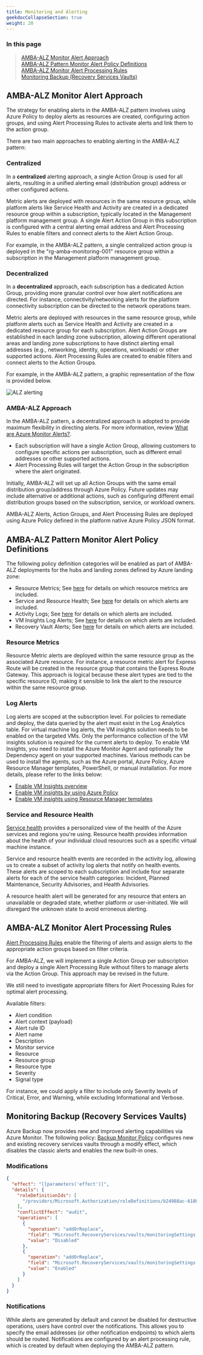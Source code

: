 ```yaml
---
title: Monitoring and Alerting
geekdocCollapseSection: true
weight: 20
---
```


### In this page

> [AMBA-ALZ Monitor Alert Approach](../Monitoring-and-Alerting#amba-alz-monitor-alert-approach) </br>
> [AMBA-ALZ Pattern Monitor Alert Policy Definitions](../Monitoring-and-Alerting#amba-alz-pattern-monitor-alert-policy-definitions) </br>
> [AMBA-ALZ Monitor Alert Processing Rules](../Monitoring-and-Alerting#amba-alz-monitor-alert-processing-rules) </br>
> [Monitoring Backup (Recovery Services Vaults)](../Monitoring-and-Alerting#monitoring-backup-recovery-services-vaults) </br>

## AMBA-ALZ Monitor Alert Approach

The strategy for enabling alerts in the AMBA-ALZ pattern involves using Azure Policy to deploy alerts as resources are created, configuring action groups, and using Alert Processing Rules to activate alerts and link them to the action group.

There are two main approaches to enabling alerting in the AMBA-ALZ pattern:

### Centralized

In a **centralized** alerting approach, a single Action Group is used for all alerts, resulting in a unified alerting email (distribution group) address or other configured actions.

Metric alerts are deployed with resources in the same resource group, while platform alerts like Service Health and Activity are created in a dedicated resource group within a subscription, typically located in the Management platform management group. A single Alert Action Group in this subscription is configured with a central alerting email address and Alert Processing Rules to enable filters and connect alerts to the Alert Action Group.

For example, in the AMBA-ALZ pattern, a single centralized action group is deployed in the "rg-amba-monitoring-001" resource group within a subscription in the Management platform management group.

### Decentralized

In a **decentralized** approach, each subscription has a dedicated Action Group, providing more granular control over how alert notifications are directed. For instance, connectivity/networking alerts for the platform connectivity subscription can be directed to the network operations team.

Metric alerts are deployed with resources in the same resource group, while platform alerts such as Service Health and Activity are created in a dedicated resource group for each subscription. Alert Action Groups are established in each landing zone subscription, allowing different operational areas and landing zone subscriptions to have distinct alerting email addresses (e.g., networking, identity, operations, workloads) or other supported actions. Alert Processing Rules are created to enable filters and connect alerts to the Action Groups.

For example, in the AMBA-ALZ pattern, a graphic representation of the flow is provided below.

![ALZ alerting](../../media/AMBA-focused-rg-alz-monitor-alert-flow.png)

### AMBA-ALZ Approach

In the AMBA-ALZ pattern, a decentralized approach is adopted to provide maximum flexibility in directing alerts. For more information, review [What are Azure Monitor Alerts?](https://learn.microsoft.com/en-us/azure/azure-monitor/alerts/alerts-overview).

- Each subscription will have a single Action Group, allowing customers to configure specific actions per subscription, such as different email addresses or other supported actions.
- Alert Processing Rules will target the Action Group in the subscription where the alert originated.

Initially, AMBA-ALZ will set up all Action Groups with the same email distribution group/address through Azure Policy. Future updates may include alternative or additional actions, such as configuring different email distribution groups based on the subscription, service, or workload owners.

AMBA-ALZ Alerts, Action Groups, and Alert Processing Rules are deployed using Azure Policy defined in the platform native Azure Policy JSON format.

## AMBA-ALZ Pattern Monitor Alert Policy Definitions

The following policy definition categories will be enabled as part of AMBA-ALZ deployments for the hubs and landing zones defined by Azure landing zone:

- Resource Metrics; See [here](../Alerts-Details#azure-landing-zone-metric-alerts-settings) for details on which resource metrics are included.
- Service and Resource Health; See [here](../Alerts-Details#azure-landing-zone-activity-log-resource-health) for details on which alerts are included.
- Activity Logs; See [here](../Alerts-Details#azure-landing-zone-activity-log-administrative) for details on which alerts are included.
- VM Insights Log Alerts; See [here](../Alerts-Details#vm-insights-log-alerts) for details on which alerts are included.
- Recovery Vault Alerts; See [here](../Alerts-Details#recovery-vault-alerts) for details on which alerts are included.

### Resource Metrics

Resource Metric alerts are deployed within the same resource group as the associated Azure resource. For instance, a resource metric alert for Express Route will be created in the resource group that contains the Express Route Gateway. This approach is logical because these alert types are tied to the specific resource ID, making it sensible to link the alert to the resource within the same resource group.

### Log Alerts

Log alerts are scoped at the subscription level. For policies to remediate and deploy, the data queried by the alert must exist in the Log Analytics table. For virtual machine log alerts, the VM insights solution needs to be enabled on the targeted VMs. Only the performance collection of the VM insights solution is required for the current alerts to deploy. To enable VM Insights, you need to install the Azure Monitor Agent and optionally the Dependency agent on your supported machines. Various methods can be used to install the agents, such as the Azure portal, Azure Policy, Azure Resource Manager templates, PowerShell, or manual installation. For more details, please refer to the links below:

- [Enable VM Insights overview](https://learn.microsoft.com/en-us/azure/azure-monitor/vm/vminsights-enable-overview)
- [Enable VM insights by using Azure Policy](https://learn.microsoft.com/en-us/azure/azure-monitor/vm/vminsights-enable-policy)
- [Enable VM insights using Resource Manager templates](https://learn.microsoft.com/en-us/azure/azure-monitor/vm/vminsights-enable-resource-manager)

### Service and Resource Health

[Service health](https://learn.microsoft.com/en-us/azure/service-health/overview) provides a personalized view of the health of the Azure services and regions you're using. Resource health provides information about the health of your individual cloud resources such as a specific virtual machine instance.

Service and resource health events are recorded in the activity log, allowing us to create a subset of activity log alerts that notify on health events. These alerts are scoped to each subscription and include four separate alerts for each of the service health categories: Incident, Planned Maintenance, Security Advisories, and Health Advisories.

A resource health alert will be generated for any resource that enters an unavailable or degraded state, whether platform or user-initiated. We will disregard the unknown state to avoid erroneous alerting.

## AMBA-ALZ Monitor Alert Processing Rules

[Alert Processing Rules](https://learn.microsoft.com/en-us/azure/azure-monitor/alerts/alerts-processing-rules) enable the filtering of alerts and assign alerts to the appropriate action groups based on filter criteria.

For AMBA-ALZ, we will implement a single Action Group per subscription and deploy a single Alert Processing Rule without filters to manage alerts via the Action Group. This approach may be revised in the future.

We still need to investigate appropriate filters for Alert Processing Rules for optimal alert processing.

Available filters:

- Alert condition
- Alert context (payload)
- Alert rule ID
- Alert name
- Description
- Monitor service
- Resource
- Resource group
- Resource type
- Severity
- Signal type

For instance, we could apply a filter to include only Severity levels of Critical, Error, and Warning, while excluding Informational and Verbose.

## Monitoring Backup (Recovery Services Vaults)

Azure Backup now provides new and improved alerting capabilities via Azure Monitor. The following policy: [Backup Monitor Policy](https://github.com/Azure/azure-monitor-baseline-alerts/blob/main/services/RecoveryServices/vaults/Modify-RSV-BackupHealth-Alert.json) configures new and existing recovery services vaults through a modify effect, which disables the classic alerts and enables the new built-in ones.

### Modifications

```json
{
  "effect": "[[parameters('effect')]",
  "details": {
    "roleDefinitionIds": [
      "/providers/Microsoft.Authorization/roleDefinitions/b24988ac-6180-42a0-ab88-20f7382dd24c"
    ],
    "conflictEffect": "audit",
    "operations": [
      {
        "operation": "addOrReplace",
        "field": "Microsoft.RecoveryServices/vaults/monitoringSettings.classicAlertSettings.alertsForCriticalOperations",
        "value": "Disabled"
      },
      {
        "operation": "addOrReplace",
        "field": "Microsoft.RecoveryServices/vaults/monitoringSettings.azureMonitorAlertSettings.alertsForAllJobFailures",
        "value": "Enabled"
      }
    ]
  }
}
```

### Notifications

While alerts are generated by default and cannot be disabled for destructive operations, users have control over the notifications. This allows you to specify the email addresses (or other notification endpoints) to which alerts should be routed. Notifications are configured by an alert processing rule, which is created by default when deploying the AMBA-ALZ pattern.
